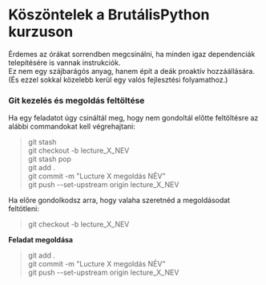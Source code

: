 # Köszöntelek a BrutálisPython kurzuson
Érdemes az órákat sorrendben megcsinálni, ha minden igaz dependenciák telepítésére is vannak instrukciók.<br>
Ez nem egy szájbarágós anyag, hanem épít a deák proaktív hozzáállására. (És ezzel sokkal közelebb kerül egy valós fejlesztési folyamathoz.)<br>

### Git kezelés és megoldás feltöltése<br>
Ha egy feladatot úgy csináltál meg, hogy nem gondoltál előtte  feltöltésre az alábbi commandokat kell végrehajtani:
> git stash <br>
> git checkout -b lecture_X_NEV <br>
> git stash pop <br>
> git add . <br>
> git commit -m "Lucture X megoldás NÉV" <br>
> git push --set-upstream origin lecture_X_NEV<br>

Ha előre gondolkodsz arra, hogy valaha szeretnéd a megoldásodat feltötleni:

> git checkout -b lecture_X_NEV <br>

**Feladat megoldása** <br>

> git add . <br>
> git commit -m "Lucture X megoldás NÉV" <br>
> git push --set-upstream origin lecture_X_NEV<br>
